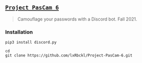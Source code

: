 ## [`Project PasCam 6`](http://lxrbckl.com/Project-PasCam-6)
> Camouflage your passwords with a Discord bot. Fall 2021.

### Installation
```
pip3 install discord.py

cd
git clone https://github.com/lxRbckl/Project-PasCam-6.git
```

